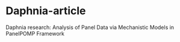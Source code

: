 # Daphnia-article
Daphnia research: Analysis of Panel Data via Mechanistic Models in PanelPOMP Framework
